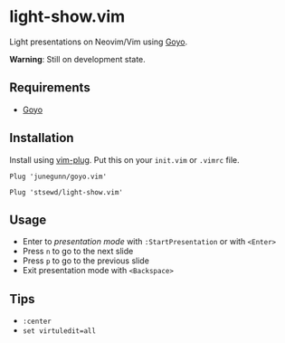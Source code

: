 # light-show.vim

Light presentations on Neovim/Vim using [Goyo](https://github.com/junegunn/goyo.vim).

**Warning**: Still on development state.

## Requirements

- [Goyo](https://github.com/junegunn/goyo.vim)

## Installation

Install using [vim-plug](https://github.com/junegunn/vim-plug).
Put this on your `init.vim` or `.vimrc` file.

```vim
Plug 'junegunn/goyo.vim'

Plug 'stsewd/light-show.vim'
```

## Usage

- Enter to _presentation mode_ with `:StartPresentation` or with `<Enter>`
- Press `n` to go to the next slide
- Press `p` to go to the previous slide
- Exit presentation mode with `<Backspace>`

## Tips

- `:center`
- `set virtuledit=all`

